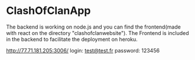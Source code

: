 # ClashOfClanApp

The backend is working on node.js and you can find the frontend(made with react on the directory "clashofclanwebsite").
The Frontend is included in the backend to facilitate the deployment on heroku.

http://77.71.181.205:3006/
login: test@test.fr
password: 123456
